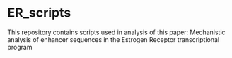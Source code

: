 # ER_scripts
This repository contains scripts used in analysis of this paper: Mechanistic analysis of enhancer sequences in the Estrogen Receptor transcriptional program
